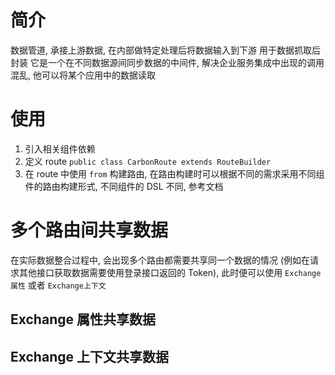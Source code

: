 # 简介
数据管道, 承接上游数据, 在内部做特定处理后将数据输入到下游
用于数据抓取后封装
它是一个在不同数据源间同步数据的中间件, 解决企业服务集成中出现的调用混乱, 他可以将某个应用中的数据读取

# 使用
1. 引入相关组件依赖
2. 定义 route `public class CarbonRoute extends RouteBuilder`
3. 在 route 中使用 `from` 构建路由, 在路由构建时可以根据不同的需求采用不同组件的路由构建形式, 不同组件的 DSL 不同, 参考文档

# 多个路由间共享数据
在实际数据整合过程中, 会出现多个路由都需要共享同一个数据的情况 (例如在请求其他接口获取数据需要使用登录接口返回的 Token), 此时便可以使用 `Exchange属性` 或者 `Exchange上下文`

## Exchange 属性共享数据


## Exchange 上下文共享数据


